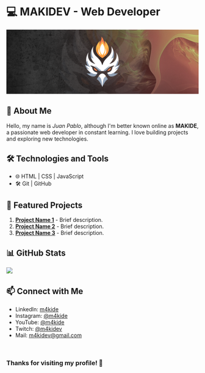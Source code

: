 # 💻 MAKIDEV - Web Developer

![Banner](BANNER-MAKIDEV.png)

## 🚀 About Me
Hello, my name is *Juan Pablo*, although I'm better known online as **MAKIDE**, a passionate web developer in constant learning. I love building projects and exploring new technologies.

## 🛠️ Technologies and Tools

- 🌐 HTML | CSS | JavaScript
- 🛠️ Git | GitHub


## 📌 Featured Projects

1. **[Project Name 1](REPOSITORY_URL)** - Brief description.  
2. **[Project Name 2](REPOSITORY_URL)** - Brief description.  
3. **[Project Name 3](REPOSITORY_URL)** - Brief description.  


## 📊 GitHub Stats
<p align="center" style="display: flex;">
<a href="https://github.com/M4KIDEV">
  <img src="https://github-readme-stats-eight-theta.vercel.app/api?username=M4KIDEV&show_icons=true&theme=algolia&include_all_commits=true&count_private=true"/>
<!--   <img src="https://github-readme-stats-eight-theta.vercel.app/api/top-langs/?username=M4KIDEV&layout=compact&langs_count=8&theme=algolia"/> -->
</a>
</p>

## 📫 Connect with Me
- LinkedIn: [m4kide](https://www.linkedin.com/in/m4kide)
- Instagram: [@m4kide](https://www.instagram.com/m4kide/)
- YouTube: [@m4kide](https://www.youtube.com/@m4kide)
- Twitch: [@m4kidev](https://www.twitch.tv/m4kidev)
- Mail: [m4kidev@gmail.com](mailto:m4kidev@gmail.com)

<br>
<h3>Thanks for visiting my profile! 🚀</h3>



<!--
**M4KIDEV/M4KIDEV** is a ✨ _special_ ✨ repository because its `README.md` (this file) appears on your GitHub profile.

Here are some ideas to get you started:

- 🔭 I’m currently working on ...
- 🌱 I’m currently learning ...
- 👯 I’m looking to collaborate on ...
- 🤔 I’m looking for help with ...
- 💬 Ask me about ...
- 📫 How to reach me: ...
- 😄 Pronouns: ...
- ⚡ Fun fact: ...
-->

